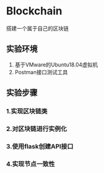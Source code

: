 # Blockchain
搭建一个属于自己的区块链

## 实验环境
1.	基于VMware的Ubuntu18.04虚拟机
2.	Postman接口测试工具

## 实验步骤

### 1.实现区块链类
### 2.对区块链进行实例化
### 3.使用flask创建API接口
### 4.实现节点一致性
